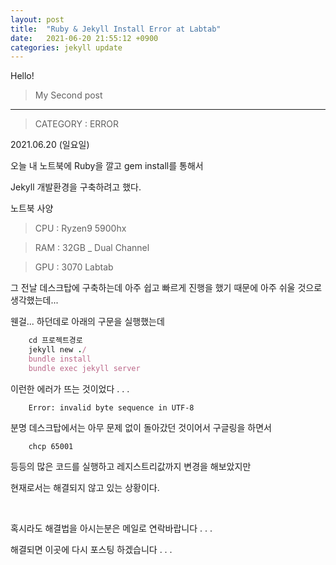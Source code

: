 ```yaml
---
layout: post
title:  "Ruby & Jekyll Install Error at Labtab"
date:   2021-06-20 21:55:12 +0900
categories: jekyll update
---
```

Hello! 
> My Second post

---

> CATEGORY : ERROR

2021.06.20 (일요일)

오늘 내 노트북에 Ruby을 깔고 gem install를 통해서 

Jekyll 개발환경을 구축하려고 했다.

노트북 사양
> CPU : Ryzen9 5900hx

> RAM : 32GB _ Dual Channel

> GPU : 3070 Labtab

그 전날 데스크탑에 구축하는데 아주 쉽고 빠르게 진행을 했기 때문에 아주 쉬울 것으로 생각했는데...

웬걸... 하던데로 아래의 구문을 실행했는데 

```ruby
    cd 프로젝트경로
    jekyll new ./
    bundle install
    bundle exec jekyll server
```

이런한 에러가 뜨는 것이었다 . . .
```error
    Error: invalid byte sequence in UTF-8
```

분명 데스크탑에서는 아무 문제 없이 돌아갔던 것이어서 구글링을 하면서
```shell
    chcp 65001
```
등등의 많은 코드를 실행하고 레지스트리값까지 변경을 해보았지만 

현재로서는 해결되지 않고 있는 상황이다.

<br>

혹시라도 해결법을 아시는분은 메일로 연락바랍니다 . . . 

해결되면 이곳에 다시 포스팅 하겠습니다 . . . 


